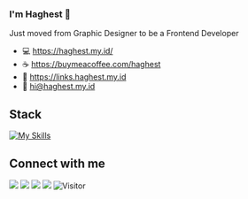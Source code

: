 ### I'm Haghest 👋
Just moved from Graphic Designer to be a Frontend Developer

- 💻 https://haghest.my.id/
- ☕ https://buymeacoffee.com/haghest
- 🚀 https://links.haghest.my.id
- 📧 hi@haghest.my.id

## Stack
[![My Skills](https://skillicons.dev/icons?i=js,html,css,bootstrap,figma,ps,pr,tailwind,wordpress)](https://skillicons.dev)

## Connect with me
<a href='https://twitter.com/hagdev' target='_blank'><img src='https://img.shields.io/badge/Twitter-%231DA1F2.svg?style=for-the-badge&logo=Twitter&logoColor=white'></a>
<a href='https://behance.net/haghest' target='_blank'><img src='https://img.shields.io/badge/Behance-1769ff?style=for-the-badge&logo=behance&logoColor=white'></a>
<a href='https://dribbble.com/haghest' target='_blank'><img src='https://img.shields.io/badge/Dribbble-EA4C89?style=for-the-badge&logo=dribbble&logoColor=white'></a>
<a href='https://linkedin.com/in/haghest' target='_blank'><img src='https://img.shields.io/badge/linkedin-%230077B5.svg?style=for-the-badge&logo=linkedin&logoColor=white'></a>
![Visitor](https://komarev.com/ghpvc/?username=haghest&style=for-the-badge)

